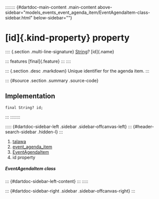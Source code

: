 :::::::: {#dartdoc-main-content .main-content above-sidebar="models_events_event_agenda_item/EventAgendaItem-class-sidebar.html" below-sidebar=""}
<div>

# [id]{.kind-property} property

</div>

:::: {.section .multi-line-signature}
[String](https://api.flutter.dev/flutter/dart-core/String-class.html)?
[id]{.name}

::: features
[final]{.feature}
:::
::::

::: {.section .desc .markdown}
Unique identifier for the agenda item.
:::

::: {#source .section .summary .source-code}
## Implementation

``` language-dart
final String? id;
```
:::
::::::::

::::: {#dartdoc-sidebar-left .sidebar .sidebar-offcanvas-left}
::: {#header-search-sidebar .hidden-l}
:::

1.  [talawa](../../index.html)
2.  [event_agenda_item](../../models_events_event_agenda_item/)
3.  [EventAgendaItem](../../models_events_event_agenda_item/EventAgendaItem-class.html)
4.  id property

##### EventAgendaItem class

::: {#dartdoc-sidebar-left-content}
:::
:::::

::: {#dartdoc-sidebar-right .sidebar .sidebar-offcanvas-right}
:::
